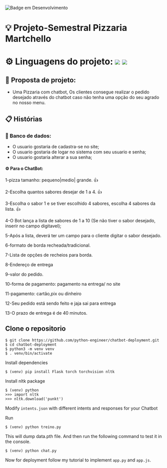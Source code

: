 ![Badge em Desenvolvimento](http://img.shields.io/static/v1?label=STATUS&message=EM%20DESENVOLVIMENTO&color=yellow&style=for-the-badge)



# 💡 Projeto-Semestral Pizzaria Martchello


# ⚙️ Linguagens do projeto: <img src="https://img.shields.io/badge/Python-3776AB?style=for-the-badge&logo=python&logoColor=white" />  <img src="https://img.shields.io/badge/JavaScript-323330?style=for-the-badge&logo=javascript&logoColor=F7DF1E)" />

## 🍕 Proposta de projeto: 
- Uma Pizzaria com chatbot, Os clientes consegue realizar o pedido desejado através do chatbot caso não tenha uma opção do seu agrado no nosso menu.




## 📋 Histórias

 ### 📁 Banco de dados:
- O usuario gostaria de cadastra-se no site;
- O usuario gostaria de logar no sistema com seu usuario e senha;
- O usuario gostaria alterar a sua senha;

 
 
 #### ⚙️ Para o ChatBot:
 
 
 1-pizza tamanho: pequeno|medio| grande. 👍
 
 2-Escolha quantos sabores desejar de 1 a 4. 👍
 
 3-Escolha o sabor 1 e se tiver escolhido 4 sabores, escolha 4 sabores da lista. 👍
 
 4-O Bot lança a lista de sabores de 1 a 10 (Se não tiver o sabor desejado, inserir no campo digitavel);
 
 5-Após a lista, deverá ter um campo para o cliente digitar o sabor desejado.
 
 6-formato de borda  recheada/tradicional.
 
 7-Lista de opções de recheios para borda.
 
 8-Endereço de entrega
 
 9-valor do pedido.
 
 10-forma de pagamento: pagamento na entrega/ no site
 
 11-pagamento: cartão,pix ou dinheiro
 
 12-Seu pedido está sendo feito  e jaja sai para entrega
 
 13-O prazo de entrega é de 40 minutos.
 
## Clone o repositorio
```
$ git clone https://github.com/python-engineer/chatbot-deployment.git
$ cd chatbot-deployment
$ python3 -m venv venv
$ . venv/bin/activate
```
Install dependencies
```
$ (venv) pip install Flask torch torchvision nltk
```
Install nltk package
```
$ (venv) python
>>> import nltk
>>> nltk.download('punkt')
```
Modify `intents.json` with different intents and responses for your Chatbot

Run
```
$ (venv) python treino.py
```
This will dump data.pth file. And then run
the following command to test it in the console.
```
$ (venv) python chat.py
```

Now for deployment follow my tutorial to implement `app.py` and `app.js`.


